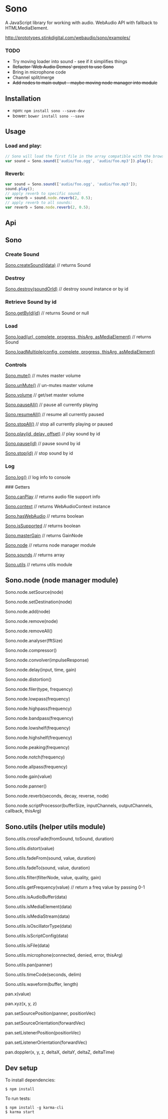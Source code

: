 # Sono

A JavaScript library for working with audio. WebAudio API with fallback to HTMLMediaElement.

<http://prototypes.stinkdigital.com/webaudio/sono/examples/>

### TODO

* Try moving loader into sound - see if it simplifies things
* ~~Refactor 'Web Audio Demos' project to use Sono~~
* Bring in microphone code
* Channel split/merge
* ~~Add nodes to main output - maybe moving node manager into module~~

## Installation

* npm: ```npm install sono --save-dev```
* bower: ```bower install sono --save```

## Usage

### Load and play:
```javascript
// Sono will load the first file in the array compatible with the browser
var sound = Sono.sound(['audio/foo.ogg', 'audio/foo.mp3']).play();
```

### Reverb:
```javascript
var sound = Sono.sound(['audio/foo.ogg', 'audio/foo.mp3']);
sound.play();
// apply reverb to specific sound:
var reverb = sound.node.reverb(2, 0.5);
// apply reverb to all sounds:
var reverb = Sono.node.reverb(2, 0.5);
```

## Api


## Sono


### Create Sound

[Sono.createSound(data)](docs/Sono.md#createsound) // returns Sound


### Destroy

[Sono.destroy(soundOrId)](docs/Sono.md#destroy) // destroy sound instance or by id


### Retrieve Sound by id

[Sono.getById(id)](docs/Sono.md#getbyid) // returns Sound or null


### Load

[Sono.load(url, complete, progress, thisArg, asMediaElement)](docs/Sono.md#load) // returns Sound

[Sono.loadMultiple(config, complete, progress, thisArg, asMediaElement)](docs/Sono.md#loadmultiple)


### Controls

[Sono.mute()](docs/Sono.md#mute) // mutes master volume

[Sono.unMute()](docs/Sono.md#unmute) // un-mutes master volume

[Sono.volume](docs/Sono.md#volume) // get/set master volume

[Sono.pauseAll()](docs/Sono.md#pauseall) // pause all currently playing

[Sono.resumeAll()](docs/Sono.md#resumeall) // resume all currently paused

[Sono.stopAll()](docs/Sono.md#stopall) // stop all currently playing or paused

[Sono.play(id, delay, offset)](docs/Sono.md#play) // play sound by id

[Sono.pause(id)](docs/Sono.md#pause) // pause sound by id

[Sono.stop(id)](docs/Sono.md#stop) // stop sound by id


### Log

[Sono.log()](docs/Sono.md#log) // log info to console


### Getters

[Sono.canPlay](docs/Sono.md#canplay) // returns audio file support info

[Sono.context](docs/Sono.md#context) // returns WebAudioContext instance

[Sono.hasWebAudio](docs/Sono.md#haswebaudio) // returns boolean

[Sono.isSupported](docs/Sono.md#issupported) // returns boolean

[Sono.masterGain](docs/Sono.md#mastergain) // returns GainNode

[Sono.node](docs/Sono.md#node) // returns node manager module

[Sono.sounds](docs/Sono.md#sounds) // returns array

[Sono.utils](docs/Sono.md#utils) // returns utils module



## Sono.node (node manager module)

Sono.node.setSource(node)

Sono.node.setDestination(node)

Sono.node.add(node)

Sono.node.remove(node)

Sono.node.removeAll()

Sono.node.analyser(fftSize)

Sono.node.compressor()

Sono.node.convolver(impulseResponse)

Sono.node.delay(input, time, gain)

Sono.node.distortion()

Sono.node.filer(type, frequency)

Sono.node.lowpass(frequency)

Sono.node.highpass(frequency)

Sono.node.bandpass(frequency)

Sono.node.lowshelf(frequency)

Sono.node.highshelf(frequency)

Sono.node.peaking(frequency)

Sono.node.notch(frequency)

Sono.node.allpass(frequency)

Sono.node.gain(value)

Sono.node.panner()

Sono.node.reverb(seconds, decay, reverse, node)

Sono.node.scriptProcessor(bufferSize, inputChannels, outputChannels, callback, thisArg)


## Sono.utils (helper utils module)

Sono.utils.crossFade(fromSound, toSound, duration)

Sono.utils.distort(value)

Sono.utils.fadeFrom(sound, value, duration)

Sono.utils.fadeTo(sound, value, duration)

Sono.utils.filter(filterNode, value, quality, gain)

Sono.utils.getFrequency(value) // return a freq value by passing 0-1

Sono.utils.isAudioBuffer(data)

Sono.utils.isMediaElement(data)

Sono.utils.isMediaStream(data)

Sono.utils.isOscillatorType(data)

Sono.utils.isScriptConfig(data)

Sono.utils.isFile(data)

Sono.utils.microphone(connected, denied, error, thisArg)

Sono.utils.pan(panner)

Sono.utils.timeCode(seconds, delim)

Sono.utils.waveform(buffer, length)



pan.x(value)

pan.xyz(x, y, z)

pan.setSourcePosition(panner, positionVec)

pan.setSourceOrientation(forwardVec)

pan.setListenerPosition(positionVec)

pan.setListenerOrientation(forwardVec)

pan.doppler(x, y, z, deltaX, deltaY, deltaZ, deltaTime)





## Dev setup

To install dependencies:

```
$ npm install
```

To run tests:

```
$ npm install -g karma-cli
$ karma start
```
